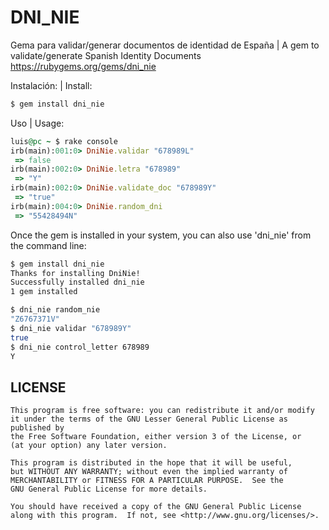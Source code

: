 # DNI_NIE


Gema para validar/generar documentos de identidad de España | A gem to validate/generate Spanish Identity Documents
  https://rubygems.org/gems/dni_nie

Instalación: | Install:

```bash
$ gem install dni_nie
```

Uso | Usage:
``` ruby
luis@pc ~ $ rake console
irb(main):001:0> DniNie.validar "678989L"
 => false
irb(main):002:0> DniNie.letra "678989"
 => "Y"
irb(main):002:0> DniNie.validate_doc "678989Y"
 => "true" 
irb(main):004:0> DniNie.random_dni
 => "55428494N"
 ```

Once the gem is installed in your system, you can also use 'dni_nie'
from the command line:

```bash
$ gem install dni_nie
Thanks for installing DniNie!
Successfully installed dni_nie
1 gem installed

$ dni_nie random_nie
"Z6767371V"
$ dni_nie validar "678989Y"
true
$ dni_nie control_letter 678989
Y
 ```

## LICENSE
    This program is free software: you can redistribute it and/or modify
    it under the terms of the GNU Lesser General Public License as published by
    the Free Software Foundation, either version 3 of the License, or
    (at your option) any later version.

    This program is distributed in the hope that it will be useful,
    but WITHOUT ANY WARRANTY; without even the implied warranty of
    MERCHANTABILITY or FITNESS FOR A PARTICULAR PURPOSE.  See the
    GNU General Public License for more details.

    You should have received a copy of the GNU General Public License
    along with this program.  If not, see <http://www.gnu.org/licenses/>.
